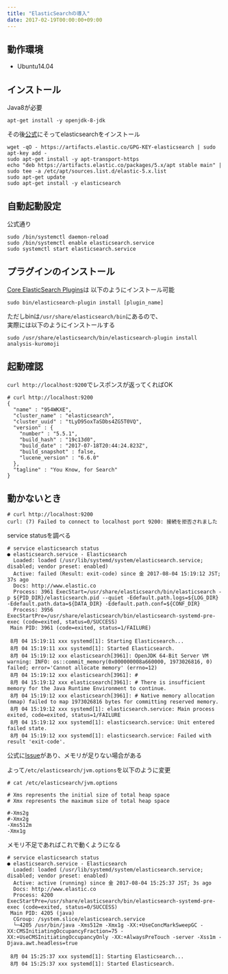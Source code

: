 ```yaml
---
title: "ElasticSearchの導入"
date: 2017-02-19T00:00:00+09:00
---
```


## 動作環境

- Ubuntu14.04

## インストール

Java8が必要
```
apt-get install -y openjdk-8-jdk
```

その後[公式](https://www.elastic.co/guide/en/elasticsearch/reference/current/deb.html)にそってelasticsearchをインストール
```
wget -qO - https://artifacts.elastic.co/GPG-KEY-elasticsearch | sudo apt-key add -
sudo apt-get install -y apt-transport-https
echo "deb https://artifacts.elastic.co/packages/5.x/apt stable main" | sudo tee -a /etc/apt/sources.list.d/elastic-5.x.list
sudo apt-get update
sudo apt-get install -y elasticsearch
```

## 自動起動設定

公式通り

```
sudo /bin/systemctl daemon-reload
sudo /bin/systemctl enable elasticsearch.service
sudo systemctl start elasticsearch.service
```

## プラグインのインストール

[Core ElasticSearch Plugins](https://www.elastic.co/guide/en/elasticsearch/plugins/current/installation.html)は
以下のようにインストール可能

```
sudo bin/elasticsearch-plugin install [plugin_name]
```


ただしbinは`/usr/share/elasticsearch/bin`にあるので、  
実際には以下のようにインストールする


```
sudo /usr/share/elasticsearch/bin/elasticsearch-plugin install analysis-kuromoji
```

## 起動確認

`curl http://localhost:9200`でレスポンスが返ってくればOK

```
# curl http://localhost:9200
{
  "name" : "954WKXE",
  "cluster_name" : "elasticsearch",
  "cluster_uuid" : "tLyD95oxTaSDbs4ZG5T0VQ",
  "version" : {
    "number" : "5.5.1",
    "build_hash" : "19c13d0",
    "build_date" : "2017-07-18T20:44:24.823Z",
    "build_snapshot" : false,
    "lucene_version" : "6.6.0"
  },
  "tagline" : "You Know, for Search"
}
```

## 動かないとき

```
# curl http://localhost:9200
curl: (7) Failed to connect to localhost port 9200: 接続を拒否されました
```

service statusを調べる

```
# service elasticsearch status
● elasticsearch.service - Elasticsearch
  Loaded: loaded (/usr/lib/systemd/system/elasticsearch.service; disabled; vendor preset: enabled)
  Active: failed (Result: exit-code) since 金 2017-08-04 15:19:12 JST; 37s ago
  Docs: http://www.elastic.co
  Process: 3961 ExecStart=/usr/share/elasticsearch/bin/elasticsearch -p ${PID_DIR}/elasticsearch.pid --quiet -Edefault.path.logs=${LOG_DIR} -Edefault.path.data=${DATA_DIR} -Edefault.path.conf=${CONF_DIR}
  Process: 3956 ExecStartPre=/usr/share/elasticsearch/bin/elasticsearch-systemd-pre-exec (code=exited, status=0/SUCCESS)
 Main PID: 3961 (code=exited, status=1/FAILURE)

 8月 04 15:19:11 xxx systemd[1]: Starting Elasticsearch...
 8月 04 15:19:11 xxx systemd[1]: Started Elasticsearch.
 8月 04 15:19:12 xxx elasticsearch[3961]: OpenJDK 64-Bit Server VM warning: INFO: os::commit_memory(0x000000008a660000, 1973026816, 0) failed; error='Cannot allocate memory' (errno=12)
 8月 04 15:19:12 xxx elasticsearch[3961]: #
 8月 04 15:19:12 xxx elasticsearch[3961]: # There is insufficient memory for the Java Runtime Environment to continue.
 8月 04 15:19:12 xxx elasticsearch[3961]: # Native memory allocation (mmap) failed to map 1973026816 bytes for committing reserved memory.
 8月 04 15:19:12 xxx systemd[1]: elasticsearch.service: Main process exited, code=exited, status=1/FAILURE
 8月 04 15:19:12 xxx systemd[1]: elasticsearch.service: Unit entered failed state.
 8月 04 15:19:12 xxx systemd[1]: elasticsearch.service: Failed with result 'exit-code'.
```

公式に[Issue](https://github.com/elastic/elasticsearch/issues/15315)があり、メモリが足りない場合がある

よって`/etc/elasticsearch/jvm.options`を以下のように変更
```
# cat /etc/elasticsearch/jvm.options

# Xms represents the initial size of total heap space
# Xmx represents the maximum size of total heap space

#-Xms2g
#-Xmx2g
-Xms512m
-Xmx1g
```
メモリ不足であればこれで動くようになる

```
# service elasticsearch status
● elasticsearch.service - Elasticsearch
  Loaded: loaded (/usr/lib/systemd/system/elasticsearch.service; disabled; vendor preset: enabled)
  Active: active (running) since 金 2017-08-04 15:25:37 JST; 3s ago
  Docs: http://www.elastic.co
  Process: 4200 ExecStartPre=/usr/share/elasticsearch/bin/elasticsearch-systemd-pre-exec (code=exited, status=0/SUCCESS)
 Main PID: 4205 (java)
  CGroup: /system.slice/elasticsearch.service
  └─4205 /usr/bin/java -Xms512m -Xmx1g -XX:+UseConcMarkSweepGC -XX:CMSInitiatingOccupancyFraction=75 -XX:+UseCMSInitiatingOccupancyOnly -XX:+AlwaysPreTouch -server -Xss1m -Djava.awt.headless=true

 8月 04 15:25:37 xxx systemd[1]: Starting Elasticsearch...
 8月 04 15:25:37 xxx systemd[1]: Started Elasticsearch.
```


